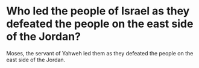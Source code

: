 # Who led the people of Israel as they defeated the people on the east side of the Jordan?

Moses, the servant of Yahweh led them as they defeated the people on the east side of the Jordan.
